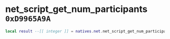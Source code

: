 # net_script_get_num_participants `0xD9965A9A`

```lua
local result --[[ integer ]] = natives.net.net_script_get_num_participants()
```